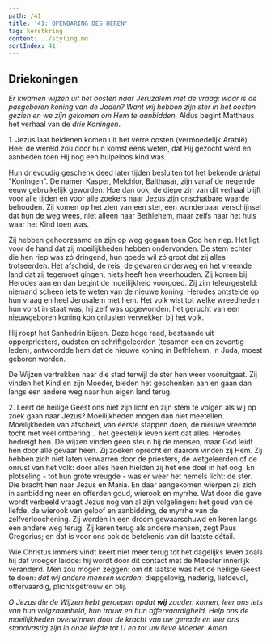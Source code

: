 ```yaml
---
path: /41
title: '41: OPENBARING DES HEREN'
tag: kerstkring
content: ../styling.md
sortIndex: 41
---
```


## Driekoningen

_Er kwamen wijzen uit het oosten naar Jeruzalem met de vraag: waar is de pasgeboren koning van de Joden? Want wij hebben zijn ster in het oosten gezien en we zijn gekomen om Hem te aanbidden._ Aldus begint Mattheus het verhaal van de _drie Koningen_.

1\. Jezus laat heidenen komen uit het verre oosten (vermoedelijk Arabië). Heel de wereld zou door hun komst eens weten, dat Hij gezocht werd en aanbeden toen Hij nog een hulpeloos kind was.

Hun drievoudig geschenk deed later tijden besluiten tot het bekende _drietal_ "Koningen". De namen Kasper, Melchior, Balthasar, zijn vanaf de negende eeuw gebruikelijk geworden. Hoe dan ook, de diepe zin van dit verhaal blijft voor alle tijden en voor alle zoekers naar Jezus zijn onschatbare waarde behouden. Zij komen op het zien van een ster, een wonderbaar verschijnsel dat hun de weg wees, niet alleen naar Bethlehem, maar zelfs naar het huis waar het Kind toen was.

Zij hebben gehoorzaamd en zijn op weg gegaan toen God hen riep. Het ligt voor de hand dat zij moeilijkheden hebben ondervonden. De stem echter die hen riep was zó dringend, hun goede wil zó groot dat zij alles trotseerden. Het afscheid, de reis, de gevaren onderweg en het vreemde land dat zij tegemoet gingen, niets heeft hen weerhouden. Zij komen bij Herodes aan en dan begint de moeilijkheid voorgoed. Zij zijn teleurgesteld: niemand scheen iets te weten van de nieuwe koning. Herodes ontstelde op hun vraag en heel Jerusalem met hem. Het volk wist tot welke wreedheden hun vorst in staat was; hij zelf was opgewonden: het gerucht van een nieuwgeboren koning kon onlusten verwekken bij het volk.

Hij roept het Sanhedrin bijeen. Deze hoge raad, bestaande uit opperpriesters, oudsten en schriftgeleerden (tesamen een en zeventig leden), antwoordde hem dat de nieuwe koning in Bethlehem, in Juda, moest geboren worden.

De Wijzen vertrekken naar die stad terwijl de ster hen weer vooruitgaat. Zij vinden het Kind en zijn Moeder, bieden het geschenken aan en gaan dan langs een andere weg naar hun eigen land terug.

2\. Leert de heilige Geest ons niet zijn licht en zijn stem te volgen als wij op zoek gaan naar Jezus? Moeilijkheden mogen dan niet meetellen. Moeilijkheden van afscheid, van eerste stappen doen, de nieuwe vreemde tocht met veel ontbering... het geestelijk leven kent dat alles. Herodes bedreigt hen. De wijzen vinden geen steun bij de mensen, maar God leidt hen door alle gevaar heen. Zij zoeken oprecht en daarom vinden zij Hem. Zij hebben zich niet laten verwarren door de priesters, de wetgeleerden of de onrust van het volk: door alles heen hielden zij het éne doel in het oog. En plotseling - tot hun grote vreugde - was er weer het hemels licht: de ster. Die bracht hen naar Jezus en Maria. En daar aangekomen wierpen zij zich in aanbidding neer en offerden goud, wierook en myrrhe. Wat door die gave wordt verbeeld vraagt Jezus nog van al zijn volgelingen: het goud van de liefde, de wierook van geloof en aanbidding, de myrrhe van de zelfverloochening. Zij worden in een droom gewaarschuwd en keren langs een andere weg terug. Zij keren terug als andere mensen, zegt Paus Gregorius; en dat is voor ons ook de betekenis van dit laatste détail.

Wie Christus immers vindt keert niet meer terug tot het dagelijks leven zoals hij dat vroeger leidde: hij wordt door dit contact met de Meester innerlijk veranderd. Men zou mogen zeggen: om dit laatste was het de heilige Geest te doen: _dat wij andere mensen worden_; diepgelovig, nederig, liefdevol, offervaardig, plichtsgetrouw en blij.

_O Jezus die de Wijzen hebt geroepen opdat __wij__ zouden komen, leer ons iets van hun volgzaamheid, hun trouw en hun offervaardigheid. Help ons de moeilijkheden overwinnen door de kracht van uw genade en leer ons standvastig zijn in onze liefde tot U en tot uw lieve Moeder. Amen._
